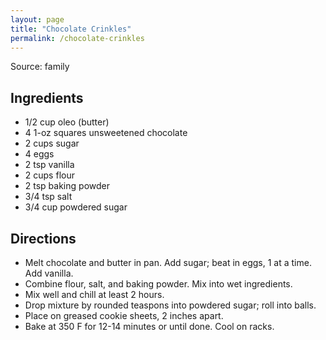 ```yaml
---
layout: page
title: "Chocolate Crinkles"
permalink: /chocolate-crinkles
---
```


Source: family

## Ingredients

- 1/2 cup oleo (butter)
- 4 1-oz squares unsweetened chocolate
- 2 cups sugar
- 4 eggs
- 2 tsp vanilla
- 2 cups flour
- 2 tsp baking powder
- 3/4 tsp salt
- 3/4 cup powdered sugar

## Directions
- Melt chocolate and butter in pan. Add sugar; beat in eggs, 1 at a time. Add vanilla.
- Combine flour, salt, and baking powder. Mix into wet ingredients.
- Mix well and chill at least 2 hours.
- Drop mixture by rounded teaspons into powdered sugar; roll into balls.
- Place on greased cookie sheets, 2 inches apart.
- Bake at 350 F for 12-14 minutes or until done. Cool on racks.
